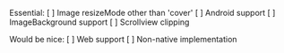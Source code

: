 Essential:
[ ] Image resizeMode other than 'cover'
[ ] Android support
[ ] ImageBackground support
[ ] Scrollview clipping

Would be nice:
[ ] Web support
[ ] Non-native implementation